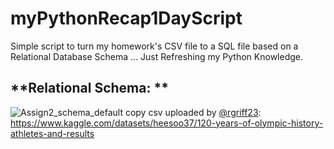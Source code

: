 # myPythonRecap1DayScript
Simple script to turn my homework's CSV file to a SQL file based on a Relational Database Schema ... Just Refreshing my Python Knowledge.

## **Relational Schema: **
![Assign2_schema_default copy](https://github.com/EvanLei-git/myPythonRecap1DayScript/assets/71707767/7308f3bb-ca3c-4695-993d-87d821edf7b3)
csv uploaded by [@rgriff23](https://github.com/rgriff23): https://www.kaggle.com/datasets/heesoo37/120-years-of-olympic-history-athletes-and-results
